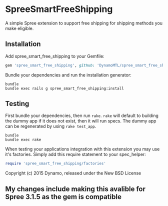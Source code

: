 SpreeSmartFreeShipping
======================

A simple Spree extension to support free shipping
for shipping methods you make eligible.

Installation
------------

Add spree_smart_free_shipping to your Gemfile:

```ruby
gem 'spree_smart_free_shipping', github: 'DynamoMTL/spree_smart_free_shipping'
```

Bundle your dependencies and run the installation generator:

```shell
bundle
bundle exec rails g spree_smart_free_shipping:install
```

Testing
-------

First bundle your dependencies, then run `rake`. `rake` will default to building the dummy app if it does not exist, then it will run specs. The dummy app can be regenerated by using `rake test_app`.

```shell
bundle
bundle exec rake
```

When testing your applications integration with this extension you may use it's factories.
Simply add this require statement to your spec_helper:

```ruby
require 'spree_smart_free_shipping/factories'
```

Copyright (c) 2015 Dynamo, released under the New BSD License



## My changes include making this avalible for Spree 3.1.5 as the gem is compatible
